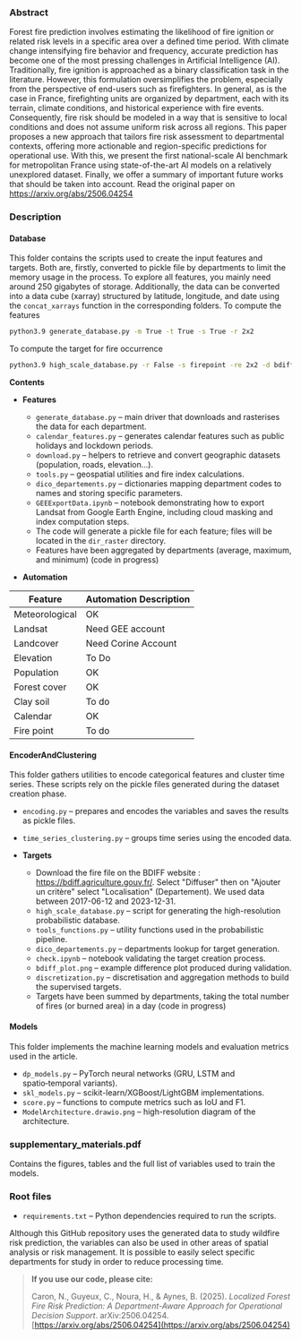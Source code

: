 ### Abstract

Forest fire prediction involves estimating the likelihood of fire ignition or related risk levels in a specific area over a defined time period. With climate change intensifying fire behavior and frequency, accurate prediction has become one of the most pressing challenges in Artificial Intelligence (AI). Traditionally, fire ignition is approached as a binary classification task in the literature. However, this formulation oversimplifies the problem, especially from the perspective of end-users such as firefighters. In general, as is the case in France, firefighting units are organized by department, each with its terrain, climate conditions, and historical experience with fire events. Consequently, fire risk should be modeled in a way that is sensitive to local conditions and does not assume uniform risk across all regions. This paper proposes a new approach that tailors fire risk assessment to departmental contexts, offering more actionable and region-specific predictions for operational use. With this, we present the first national-scale AI benchmark for metropolitan France using state-of-the-art AI models on a relatively unexplored dataset. Finally, we offer a summary of important future works that should be taken into account.
Read the original paper on https://arxiv.org/abs/2506.04254


### Description

#### Database
This folder contains the scripts used to create the input features and targets. Both are, firstly, converted to pickle file by departments to limit the memory usage in the process. To explore all features, you mainly need around 250 gigabytes of storage. Additionally, the data can be converted into a data cube (xarray) structured by latitude, longitude, and date using the `concat_xarrays` function in the corresponding folders.
To compute the features
```bash
python3.9 generate_database.py -m True -t True -s True -r 2x2
```

To compute the target for fire occurrence
```bash
python3.9 high_scale_database.py -r False -s firepoint -re 2x2 -d bdiff -se occurrence -od bdiff
```

**Contents**

* **Features**
  * `generate_database.py` – main driver that downloads and rasterises the data for each department.
  * `calendar_features.py` – generates calendar features such as public holidays and lockdown periods.
  * `download.py` – helpers to retrieve and convert geographic datasets (population, roads, elevation…).
  * `tools.py` – geospatial utilities and fire index calculations.
  * `dico_departements.py` – dictionaries mapping department codes to names and storing specific parameters.
  * `GEEExportData.ipynb` – notebook demonstrating how to export Landsat from Google Earth Engine, including cloud masking and index computation steps.
  * The code will generate a pickle file for each feature; files will be located in the `dir_raster` directory.
  * Features have been aggregated by departments (average, maximum, and minimum) (code in progress)
 
* **Automation**

| Feature        | Automation Description                                                                 |
|----------------|-----------------------------------------------------------------------------------------|
| Meteorological | OK   |
| Landsat       | Need GEE account |
| Landcover      | Need Corine Account                    |
| Elevation      | To Do    |
| Population     | OK            |
| Forest cover   | OK |
| Clay soil      |To do              |
| Calendar      | OK              |
| Fire point      | To do              |


#### EncoderAndClustering
This folder gathers utilities to encode categorical features and cluster time series.
These scripts rely on the pickle files generated during the dataset creation phase.

* `encoding.py` – prepares and encodes the variables and saves the results as pickle files.
* `time_series_clustering.py` – groups time series using the encoded data.

* **Targets**
  * Download the fire file on the BDIFF website : https://bdiff.agriculture.gouv.fr/. Select "Diffuser" then on "Ajouter un critère" select "Localisation" (Departement). We used data between 2017-06-12 and 2023-12-31.
  * `high_scale_database.py` – script for generating the high-resolution probabilistic database.
  * `tools_functions.py` – utility functions used in the probabilistic pipeline.
  * `dico_departements.py` – departments lookup for target generation.
  * `check.ipynb` – notebook validating the target creation process.
  * `bdiff_plot.png` – example difference plot produced during validation.
  * `discretization.py` – discretisation and aggregation methods to build the supervised targets.
  * Targets have been summed by departments, taking the total number of fires (or burned area) in a day (code in progress)

#### Models
This folder implements the machine learning models and evaluation metrics used in the article.

* `dp_models.py` – PyTorch neural networks (GRU, LSTM and spatio‑temporal variants).
* `skl_models.py` – scikit-learn/XGBoost/LightGBM implementations.
* `score.py` – functions to compute metrics such as IoU and F1.
* `ModelArchitecture.drawio.png` – high-resolution diagram of the architecture.
  
### supplementary_materials.pdf
Contains the figures, tables and the full list of variables used to train the models.

### Root files

* `requirements.txt` – Python dependencies required to run the scripts.

Although this GitHub repository uses the generated data to study wildfire risk prediction, the variables can also be used in other areas of spatial analysis or risk management. It is possible to easily select specific departments for study in order to reduce processing time.

> **If you use our code, please cite:**
> 
> Caron, N., Guyeux, C., Noura, H., & Aynes, B. (2025). *Localized Forest Fire Risk Prediction: A Department-Aware Approach for Operational Decision Support*. arXiv:2506.04254. [https://arxiv.org/abs/2506.04254](https://arxiv.org/abs/2506.04254)

